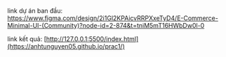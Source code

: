 link dự án ban đầu: https://www.figma.com/design/2i1Gl2KPAicvRRPXxeTyD4/E-Commerce-Minimal-UI-(Community)?node-id=2-874&t=tniM5mT16HWbDw0l-0

link kết quả: [http://127.0.0.1:5500/index.html](https://anhtunguyen05.github.io/prac1/)
